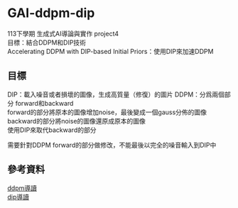# GAI-ddpm-dip
113下學期 生成式AI導論與實作 project4\
目標：結合DDPM和DIP技術\
Accelerating DDPM with DIP-based Initial Priors：使用DIP來加速DDPM

## 目標
DIP：載入噪音或者損壞的圖像，生成高質量（修復）的圖片
DDPM：分爲兩個部分 forward和backward\
      forward的部分將原本的圖像增加noise，最後變成一個gauss分佈的圖像\
      backward的部分將noise的圖像還原成原本的圖像\
使用DIP來取代backward的部分

需要針對DDPM forward的部分做修改，不能最後以完全的噪音輸入到DIP中

## 參考資料
[ddpm導讀](https://adam-study-note.medium.com/diffusion-model-denoising-diffusion-probabilistic-models-ddpm-%E8%A9%B3%E7%B4%B0%E4%BB%8B%E7%B4%B9-5ce77b6b64d4)\
[dip導讀](https://xiaosean5408.medium.com/deep-image-prior-%E7%B0%A1%E4%BB%8B-%E4%B8%8D%E9%9C%80%E8%B3%87%E6%96%99%E9%9B%86%E5%8D%B3%E5%8F%AF%E4%BD%BF%E7%94%A8%E6%B7%B1%E5%BA%A6%E5%AD%B8%E7%BF%92%E9%80%B2%E8%A1%8C%E5%9C%96%E5%83%8F%E4%BF%AE%E5%BE%A9-%E5%8E%BB%E9%9B%9C%E8%A8%8A%E7%AD%89%E4%BB%BB%E5%8B%99-4098d0bf235e)
